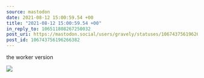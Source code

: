 ```yaml
---
source: mastodon
date: 2021-08-12 15:00:59.54 +00
title: "2021-08-12 15:00:59.54 +00"
in_reply_to: 106511808267250032
post_uri: https://mastodon.social/users/gravely/statuses/106743756196266382
post_id: 106743756196266382
---
```

the worker version


![](/images/106743756120024514.jpg)

